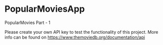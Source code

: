 # PopularMoviesApp
PopularMovies Part - 1

Please create your own API key to test the functionality of this project. More info can be found on https://www.themoviedb.org/documentation/api
